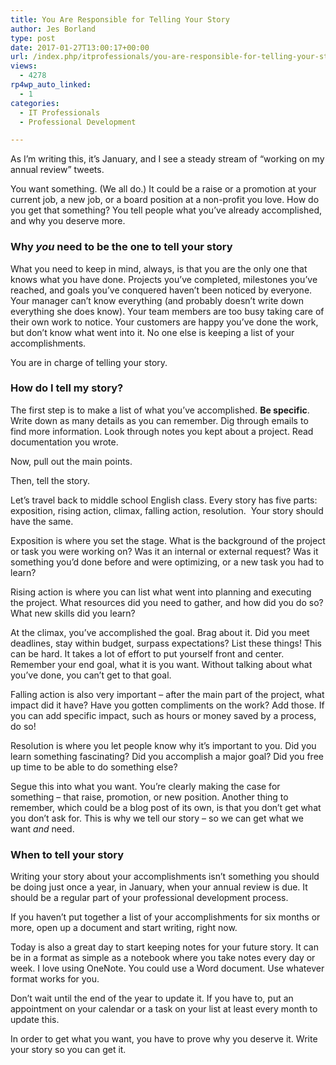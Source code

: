```yaml
---
title: You Are Responsible for Telling Your Story
author: Jes Borland
type: post
date: 2017-01-27T13:00:17+00:00
url: /index.php/itprofessionals/you-are-responsible-for-telling-your-story/
views:
  - 4278
rp4wp_auto_linked:
  - 1
categories:
  - IT Professionals
  - Professional Development

---
```

As I’m writing this, it’s January, and I see a steady stream of “working on my annual review” tweets.

You want something. (We all do.) It could be a raise or a promotion at your current job, a new job, or a board position at a non-profit you love. How do you get that something? You tell people what you’ve already accomplished, and why you deserve more.

### Why _you_ need to be the one to tell your story

What you need to keep in mind, always, is that you are the only one that knows what you have done. Projects you’ve completed, milestones you’ve reached, and goals you’ve conquered haven’t been noticed by everyone. Your manager can’t know everything (and probably doesn’t write down everything she does know). Your team members are too busy taking care of their own work to notice. Your customers are happy you’ve done the work, but don’t know what went into it. No one else is keeping a list of your accomplishments.

You are in charge of telling your story.

### How do I tell my story?

The first step is to make a list of what you’ve accomplished. **Be specific**. Write down as many details as you can remember. Dig through emails to find more information. Look through notes you kept about a project. Read documentation you wrote.

Now, pull out the main points.

Then, tell the story.

Let’s travel back to middle school English class. Every story has five parts: exposition, rising action, climax, falling action, resolution.  Your story should have the same.

Exposition is where you set the stage. What is the background of the project or task you were working on? Was it an internal or external request? Was it something you’d done before and were optimizing, or a new task you had to learn?

Rising action is where you can list what went into planning and executing the project. What resources did you need to gather, and how did you do so? What new skills did you learn?

At the climax, you’ve accomplished the goal. Brag about it. Did you meet deadlines, stay within budget, surpass expectations? List these things! This can be hard. It takes a lot of effort to put yourself front and center. Remember your end goal, what it is you want. Without talking about what you’ve done, you can’t get to that goal.

Falling action is also very important – after the main part of the project, what impact did it have? Have you gotten compliments on the work? Add those. If you can add specific impact, such as hours or money saved by a process, do so!

Resolution is where you let people know why it’s important to you. Did you learn something fascinating? Did you accomplish a major goal? Did you free up time to be able to do something else?

Segue this into what you want. You’re clearly making the case for something – that raise, promotion, or new position. Another thing to remember, which could be a blog post of its own, is that you don’t get what you don’t ask for. This is why we tell our story – so we can get what we want _and_ need.

### When to tell your story

Writing your story about your accomplishments isn’t something you should be doing just once a year, in January, when your annual review is due. It should be a regular part of your professional development process.

If you haven’t put together a list of your accomplishments for six months or more, open up a document and start writing, right now.

Today is also a great day to start keeping notes for your future story. It can be in a format as simple as a notebook where you take notes every day or week. I love using OneNote. You could use a Word document. Use whatever format works for you.

Don’t wait until the end of the year to update it. If you have to, put an appointment on your calendar or a task on your list at least every month to update this.

In order to get what you want, you have to prove why you deserve it. Write your story so you can get it.